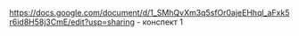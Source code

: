 https://docs.google.com/document/d/1_SMhQvXm3q5sfOr0ajeEHhql_aFxk5r6id8H58j3CmE/edit?usp=sharing - конспект 1


